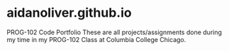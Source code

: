 # aidanoliver.github.io
PROG-102 Code Portfolio
These are all projects/assignments done during my time in my PROG-102 Class at Columbia College Chicago.
